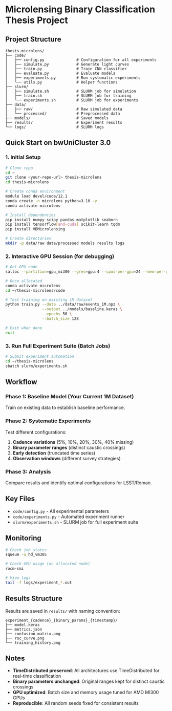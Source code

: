 # Microlensing Binary Classification Thesis Project

## Project Structure
```
thesis-microlens/
├── code/
│   ├── config.py              # Configuration for all experiments
│   ├── simulate.py            # Generate light curves
│   ├── train.py               # Train CNN classifier
│   ├── evaluate.py            # Evaluate models
│   ├── experiments.py         # Run systematic experiments
│   └── utils.py               # Helper functions
├── slurm/
│   ├── simulate.sh            # SLURM job for simulation
│   ├── train.sh               # SLURM job for training
│   └── experiments.sh         # SLURM job for experiments
├── data/
│   ├── raw/                   # Raw simulated data
│   └── processed/             # Preprocessed data
├── models/                    # Saved models
├── results/                   # Experiment results
└── logs/                      # SLURM logs
```

## Quick Start on bwUniCluster 3.0

### 1. Initial Setup
```bash
# Clone repo
cd ~
git clone <your-repo-url> thesis-microlens
cd thesis-microlens

# Create conda environment
module load devel/cuda/12.1
conda create -n microlens python=3.10 -y
conda activate microlens

# Install dependencies
pip install numpy scipy pandas matplotlib seaborn
pip install tensorflow[and-cuda] scikit-learn tqdm
pip install VBMicrolensing

# Create directories
mkdir -p data/raw data/processed models results logs
```

### 2. Interactive GPU Session (for debugging)
```bash
# Get GPU node
salloc --partition=gpu_mi300 --gres=gpu:4 --cpus-per-gpu=24 --mem-per-gpu=128200mb --time=8:00:00

# Once allocated
conda activate microlens
cd ~/thesis-microlens/code

# Test training on existing 1M dataset
python train.py --data ../data/raw/events_1M.npz \
                --output ../models/baseline.keras \
                --epochs 50 \
                --batch_size 128

# Exit when done
exit
```

### 3. Run Full Experiment Suite (Batch Jobs)
```bash
# Submit experiment automation
cd ~/thesis-microlens
sbatch slurm/experiments.sh
```

## Workflow

### Phase 1: Baseline Model (Your Current 1M Dataset)
Train on existing data to establish baseline performance.

### Phase 2: Systematic Experiments
Test different configurations:
1. **Cadence variations** (5%, 10%, 20%, 30%, 40% missing)
2. **Binary parameter ranges** (distinct caustic crossings)
3. **Early detection** (truncated time series)
4. **Observation windows** (different survey strategies)

### Phase 3: Analysis
Compare results and identify optimal configurations for LSST/Roman.

## Key Files

- `code/config.py` - All experimental parameters
- `code/experiments.py` - Automated experiment runner
- `slurm/experiments.sh` - SLURM job for full experiment suite

## Monitoring

```bash
# Check job status
squeue -u hd_vm305

# Check GPU usage (on allocated node)
rocm-smi

# View logs
tail -f logs/experiment_*.out
```

## Results Structure

Results are saved in `results/` with naming convention:
```
experiment_{cadence}_{binary_params}_{timestamp}/
├── model.keras
├── metrics.json
├── confusion_matrix.png
├── roc_curve.png
└── training_history.png
```

## Notes

- **TimeDistributed preserved**: All architectures use TimeDistributed for real-time classification
- **Binary parameters unchanged**: Original ranges kept for distinct caustic crossings
- **GPU optimized**: Batch size and memory usage tuned for AMD MI300 GPUs
- **Reproducible**: All random seeds fixed for consistent results
